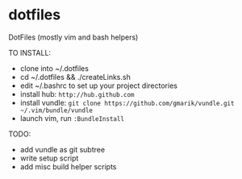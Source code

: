 dotfiles
========

DotFiles (mostly vim and bash helpers)

TO INSTALL:
- clone into ~/.dotfiles
- cd ~/.dotfiles && ./createLinks.sh
- edit ~/.bashrc to set up your project directories
- install hub: ````http://hub.github.com````
- install vundle: ````git clone https://github.com/gmarik/vundle.git ~/.vim/bundle/vundle````
- launch vim, run ````:BundleInstall````

  
TODO:
- add vundle as git subtree
- write setup script
- add misc build helper scripts

